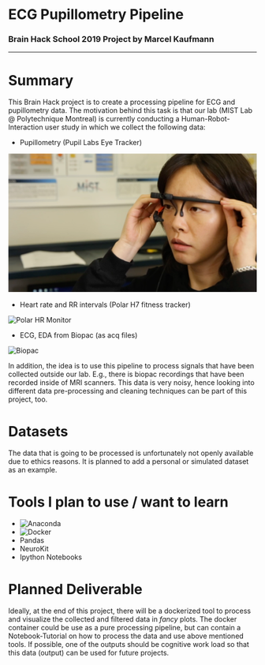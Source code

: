 # ECG Pupillometry Pipeline
### Brain Hack School 2019 Project by Marcel Kaufmann
---
# Summary

This Brain Hack project is to create a processing pipeline for ECG and pupillometry data. The motivation behind this task is that our lab (MIST Lab @ Polytechnique Montreal) is currently conducting a Human-Robot-Interaction user study in which we collect the following data:
* Pupillometry (Pupil Labs Eye Tracker)

![Eye Tracker Image](img/pupillometer.png)

* Heart rate and RR intervals (Polar H7 fitness tracker)

![Polar HR Monitor](https://www.polar.com/sites/default/files/product/main_images/h7_heart_rate_sensor2_main_action_30.jpg)

* ECG, EDA from Biopac (as acq files)

![Biopac](https://www.biopac.com/wp-content/uploads/bsladv-300x300.jpg)

In addition, the idea is to use this pipeline to process signals that have been collected outside our lab. E.g., there is biopac recordings that have been recorded inside of MRI scanners. This data is very noisy, hence looking into different data pre-processing and cleaning techniques can be part of this project, too. 

# Datasets

The data that is going to be processed is unfortunately not openly available due to ethics reasons. It is planned to add a personal or simulated dataset as an example.


# Tools I plan to use / want to learn

* <img src="https://upload.wikimedia.org/wikipedia/en/c/cd/Anaconda_Logo.png" width="80" alt="Anaconda">
* <img src="https://www.docker.com/sites/default/files/d8/styles/role_icon/public/2019-07/vertical-logo-monochromatic.png?itok=erja9lKc" width="80" alt="Docker">
* Pandas
* NeuroKit
* Ipython Notebooks

# Planned Deliverable

Ideally, at the end of this project, there will be a dockerized tool to process and visualize the collected and filtered data in *fancy* plots. The docker container could be use as a pure processing pipeline, but can contain a Notebook-Tutorial on how to process the data and use above mentioned tools. If possible, one of the outputs should be cognitive work load so that this data (output) can be used for future projects.



